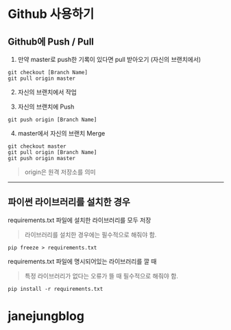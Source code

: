 # Github 사용하기

## Github에 Push / Pull

1. 만약 master로 push한 기록이 있다면 pull 받아오기 (자신의 브랜치에서)

```
git checkout [Branch Name]
git pull origin master
```

2. 자신의 브랜치에서 작업

3. 자신의 브랜치에 Push

```
git push origin [Branch Name]
```

4. master에서 자신의 브랜치 Merge

```
git checkout master
git pull origin [Branch Name]
git push origin master
```

> origin은 원격 저장소를 의미

---

## 파이썬 라이브러리를 설치한 경우

requirements.txt 파일에 설치한 라이브러리를 모두 저장

> 라이브러리를 설치한 경우에는 필수적으로 해줘야 함.

```
pip freeze > requirements.txt
```

requirements.txt 파일에 명시되어있는 라이브러리를 깔 때

> 특정 라이브러리가 없다는 오류가 뜰 때 필수적으로 해줘야 함.

```
pip install -r requirements.txt
```
# janejungblog
